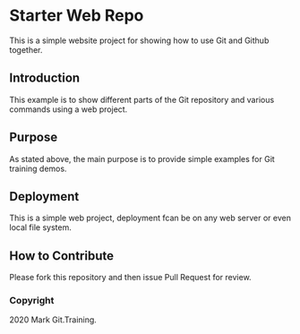 # Starter Web Repo

This is a simple website project for showing how to use Git and Github together.

## Introduction

This example is to show different parts of the Git repository and various commands using a web project.

## Purpose

As stated above, the main purpose is to provide simple examples for Git training demos.

## Deployment

This is a simple web project, deployment fcan be on any web server or even local file system.

## How to Contribute
Please fork this repository and then issue Pull Request for review.

### Copyright

2020 Mark Git.Training.